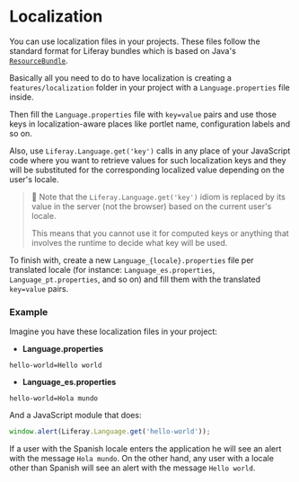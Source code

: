 # Localization

You can use localization files in your projects. These files follow the
standard format for Liferay bundles which is based on Java's
[`ResourceBundle`](https://docs.oracle.com/javase/7/docs/api/java/util/ResourceBundle.html).

Basically all you need to do to have localization is creating a
`features/localization` folder in your project with a `Language.properties`
file inside.

Then fill the `Language.properties` file with `key=value` pairs and use those
keys in localization-aware places like portlet name, configuration labels and
so on.

Also, use `Liferay.Language.get('key')` calls in any place of your JavaScript
code where you want to retrieve values for such localization keys and they will
be substituted for the corresponding localized value depending on the user's
locale.

> 👀 Note that the `Liferay.Language.get('key')` idiom is replaced by its value
> in the server (not the browser) based on the current user's locale.
>
> This means that you cannot use it for computed keys or anything that involves
> the runtime to decide what key will be used.

To finish with, create a new `Language_{locale}.properties` file per translated
locale (for instance: `Language_es.properties`, `Language_pt.properties`, and
so on) and fill them with the translated `key=value` pairs.

### Example

Imagine you have these localization files in your project:

- **Language.properties**

```properties
hello-world=Hello world
```

- **Language_es.properties**

```properties
hello-world=Hola mundo
```

And a JavaScript module that does:

```javascript
window.alert(Liferay.Language.get('hello-world'));
```

If a user with the Spanish locale enters the application he will see an alert
with the message `Hola mundo`. On the other hand, any user with a locale other
than Spanish will see an alert with the message `Hello world`.

